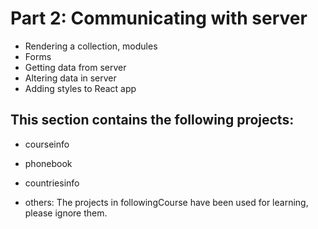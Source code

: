 # Part 2: Communicating with server

- Rendering a collection, modules
- Forms
- Getting data from server
- Altering data in server
- Adding styles to React app


## This section contains the following projects: 
- courseinfo
- phonebook
- countriesinfo

- others: The projects in followingCourse have been used for learning, please ignore them.